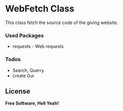 # WebFetch Class

This class fetch the source code of the giving website.

### Used Packages

* requests - Web requests


### Todos

 - Search, Querry
 - create Gui

License
----


**Free Software, Hell Yeah!**